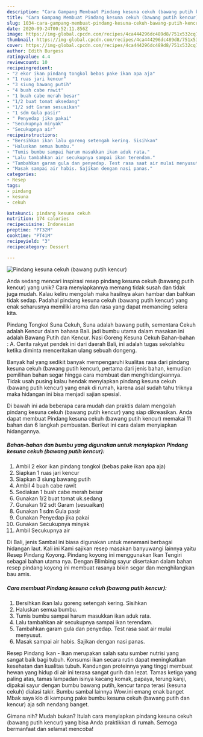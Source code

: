 ```yaml
---
description: "Cara Gampang Membuat Pindang kesuna cekuh (bawang putih kencur), Bisa Manjain Lidah"
title: "Cara Gampang Membuat Pindang kesuna cekuh (bawang putih kencur), Bisa Manjain Lidah"
slug: 1034-cara-gampang-membuat-pindang-kesuna-cekuh-bawang-putih-kencur-bisa-manjain-lidah
date: 2020-09-24T00:52:11.856Z
image: https://img-global.cpcdn.com/recipes/4ca444296dc489d8/751x532cq70/pindang-kesuna-cekuh-bawang-putih-kencur-foto-resep-utama.jpg
thumbnail: https://img-global.cpcdn.com/recipes/4ca444296dc489d8/751x532cq70/pindang-kesuna-cekuh-bawang-putih-kencur-foto-resep-utama.jpg
cover: https://img-global.cpcdn.com/recipes/4ca444296dc489d8/751x532cq70/pindang-kesuna-cekuh-bawang-putih-kencur-foto-resep-utama.jpg
author: Edith Burgess
ratingvalue: 4.4
reviewcount: 10
recipeingredient:
- "2 ekor ikan pindang tongkol bebas pake ikan apa aja"
- "1 ruas jari kencur"
- "3 siung bawang putih"
- "4 buah cabe rawit"
- "1 buah cabe merah besar"
- "1/2 buat tomat uksedang"
- "1/2 sdt Garam sesuaikan"
- "1 sdm Gula pasir"
- " Penyedap jika pakai"
- "Secukupnya minyak"
- "Secukupnya air"
recipeinstructions:
- "Bersihkan ikan lalu goreng setengah kering. Sisihkan"
- "Haluskan semua bumbu."
- "Tumis bumbu sampai harum masukkan ikan aduk rata."
- "Lalu tambahkan air secukupnya sampai ikan terendam."
- "Tambahkan garam gula dan penyedap. Test rasa saat air mulai menyusut."
- "Masak sampai air habis. Sajikan dengan nasi panas."
categories:
- Resep
tags:
- pindang
- kesuna
- cekuh

katakunci: pindang kesuna cekuh 
nutrition: 174 calories
recipecuisine: Indonesian
preptime: "PT32M"
cooktime: "PT41M"
recipeyield: "3"
recipecategory: Dessert

---
```



![Pindang kesuna cekuh (bawang putih kencur)](https://img-global.cpcdn.com/recipes/4ca444296dc489d8/751x532cq70/pindang-kesuna-cekuh-bawang-putih-kencur-foto-resep-utama.jpg)

Anda sedang mencari inspirasi resep pindang kesuna cekuh (bawang putih kencur) yang unik? Cara menyiapkannya memang tidak susah dan tidak juga mudah. Kalau keliru mengolah maka hasilnya akan hambar dan bahkan tidak sedap. Padahal pindang kesuna cekuh (bawang putih kencur) yang enak seharusnya memiliki aroma dan rasa yang dapat memancing selera kita.

Pindang Tongkol Suna Cekuh, Suna adalah bawang putih, sementara Cekuh adalah Kencur dalam bahasa Bali. jadi bumbu utama dalam masakan ini adalah Bawang Putih dan Kencur. Nasi Goreng Kesuna Cekuh Bahan-bahan : A. Cerita rakyat pendek ini dari daerah Bali, ini adalah tugas sekolahku ketika diminta menceritakan ulang sebuah dongeng.

Banyak hal yang sedikit banyak mempengaruhi kualitas rasa dari pindang kesuna cekuh (bawang putih kencur), pertama dari jenis bahan, kemudian pemilihan bahan segar hingga cara membuat dan menghidangkannya. Tidak usah pusing kalau hendak menyiapkan pindang kesuna cekuh (bawang putih kencur) yang enak di rumah, karena asal sudah tahu triknya maka hidangan ini bisa menjadi sajian spesial.


Di bawah ini ada beberapa cara mudah dan praktis dalam mengolah pindang kesuna cekuh (bawang putih kencur) yang siap dikreasikan. Anda dapat membuat Pindang kesuna cekuh (bawang putih kencur) memakai 11 bahan dan 6 langkah pembuatan. Berikut ini cara dalam menyiapkan hidangannya.

<!--inarticleads1-->

##### Bahan-bahan dan bumbu yang digunakan untuk menyiapkan Pindang kesuna cekuh (bawang putih kencur):

1. Ambil 2 ekor ikan pindang tongkol (bebas pake ikan apa aja)
1. Siapkan 1 ruas jari kencur
1. Siapkan 3 siung bawang putih
1. Ambil 4 buah cabe rawit
1. Sediakan 1 buah cabe merah besar
1. Gunakan 1/2 buat tomat uk.sedang
1. Gunakan 1/2 sdt Garam (sesuaikan)
1. Gunakan 1 sdm Gula pasir
1. Gunakan  Penyedap jika pakai
1. Gunakan Secukupnya minyak
1. Ambil Secukupnya air


Di Bali, jenis Sambal ini biasa digunakan untuk menemani berbagai hidangan laut. Kali ini Kami sajikan resep masakan banyuwangi lainnya yaitu Resep Pindang Koyong. Pindang koyong ini menggunakan Ikan Tengiri sebagai bahan utama nya. Dengan Blimbing sayur disertakan dalam bahan resep pindang koyong ini membuat rasanya bikin segar dan menghilangkan bau amis. 

<!--inarticleads2-->

##### Cara membuat Pindang kesuna cekuh (bawang putih kencur):

1. Bersihkan ikan lalu goreng setengah kering. Sisihkan
1. Haluskan semua bumbu.
1. Tumis bumbu sampai harum masukkan ikan aduk rata.
1. Lalu tambahkan air secukupnya sampai ikan terendam.
1. Tambahkan garam gula dan penyedap. Test rasa saat air mulai menyusut.
1. Masak sampai air habis. Sajikan dengan nasi panas.


Resep Pindang Ikan - Ikan merupakan salah satu sumber nutrisi yang sangat baik bagi tubuh. Konsumsi ikan secara rutin dapat meningkatkan kesehatan dan kualitas tubuh. Kandungan proteinnya yang tinggi membuat hewan yang hidup di air ini terasa sangat gurih dan lezat. Tamas ketiga yang paling atas, tamas lampadan isinya kacang komak, papaya, terung kanji, dipakai sayur dengan bumbu bawang putih, kencur tanpa terasi (kesuna cekuh) dialasi takir. Bumbu sambal lainnya Wow.ini emang enak banget Mbak saya klo di kampung pake bumbu kesuna cekuh (bawang putih dan kencur) aja sdh nendang banget. 

Gimana nih? Mudah bukan? Itulah cara menyiapkan pindang kesuna cekuh (bawang putih kencur) yang bisa Anda praktikkan di rumah. Semoga bermanfaat dan selamat mencoba!
